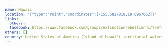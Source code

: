 ```yaml
---
name: Hawaii
location: '{"type":"Point","coordinates":[-155.5827818,19.8967662]}'
links:
  others: 
  facebook: https://www.facebook.com/groups/extinctionrebellionhi/?ref=br_rs
others: []
country: United States of America (Island of Hawai'i territorial waters)
---
```

